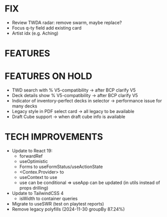 # FIX
- Review TWDA radar: remove swarm, maybe replace?
- Focus q-ty field add existing card
- Artist idx (e.g. Aching)

# FEATURES

# FEATURES ON HOLD
- TWD search with % V5-compatibility -> after BCP clarify V5
- Deck details show % V5-compatibility -> after BCP clarify V5
- Indicator of inventory-perfect decks in selector -> performance issue for many decks
- Legacy style in PDF select card -> all legacy to be available
- Draft Cube support -> when draft cube info is available

# TECH IMPROVEMENTS
- Update to React 19:
  - forwardRef
  - useOptimistic
  - Forms to useFormStatus/useActionState
  - <Contex.Provider> to <Context>
  - useContext to use
  - use can be conditional => useApp can be updated (in utils instead of props drilling)
- Update to TailwindCSS 4
  - isWidth to container queries
- Migrate to useSWR (test on playtest reports)
- Remove legacy polyfills (2024-11-30 groupBy 87.24%)
